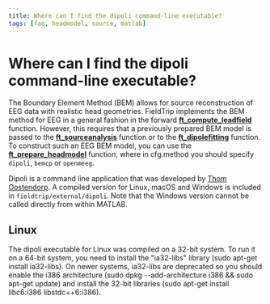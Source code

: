 ```yaml
---
title: Where can I find the dipoli command-line executable?
tags: [faq, headmodel, source, matlab]
---
```


# Where can I find the dipoli command-line executable?

The Boundary Element Method (BEM) allows for source reconstruction of EEG data with realistic head geometries. FieldTrip implements the BEM method for EEG in a general fashion in the forward **[ft_compute_leadfield](https://github.com/fieldtrip/fieldtrip/blob/release/ft_compute_leadfield.m)** function. However, this requires that a previously prepared BEM model is passed to the **[ft_sourceanalysis](https://github.com/fieldtrip/fieldtrip/blob/release/ft_sourceanalysis.m)** function or to the **[ft_dipolefitting](https://github.com/fieldtrip/fieldtrip/blob/release/ft_dipolefitting.m)** function. To construct such an EEG BEM model, you can use the **[ft_prepare_headmodel](https://github.com/fieldtrip/fieldtrip/blob/release/ft_prepare_headmodel.m)** function, where in cfg.method you should specify `dipoli`, `bemcp` or `openmeeg`.

Dipoli is a command line application that was developed by [Thom Oostendorp](http://www.mbfys.ru.nl/~thom). A compiled version for Linux, macOS and Windows is included in `fieldtrip/external/dipoli`. Note that the Windows version cannot be called directly from within MATLAB.

## Linux

The dipoli executable for Linux was compiled on a 32-bit system. To run it on a 64-bit system, you need to install the "ia32-libs" library (sudo apt-get install ia32-libs). On newer systems, ia32-libs are deprecated so you should enable the i386 architecture (sudo dpkg --add-architecture i386 && sudo apt-get update) and install the 32-bit libraries (sudo apt-get install libc6:i386 libstdc++6:i386).
